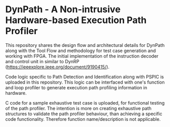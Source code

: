 # DynPath - A Non-intrusive Hardware-based Execution Path Profiler

 

This repository shares the design flow and architectural details for DynPath along with the Tool Flow and methodology for test case generation and working with FPGA.
The initial implementation of the instruction decoder and control unit in similar to DynRP (https://ieeexplore.ieee.org/document/9190415/). 

Code logic specific to Path Detection and Identification along with PSPIC is uploaded in this repository. This logic can be interfaced with one's function and loop profiler to generate execution path profiling information in hardware.

C code for a sample exhaustive test case is uploaded, for functional testing of the path profiler. The intention is more on creating exhaustive path structures to validate the path profiler behaviour, than achieving a specific code functionality. Therefore function name/description is not applicable.
